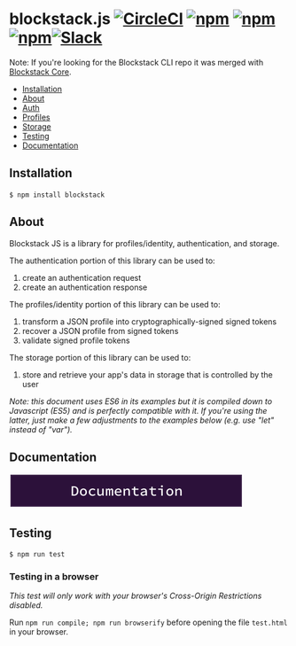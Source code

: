 # blockstack.js [![CircleCI](https://img.shields.io/circleci/project/blockstack/blockstack.js/master.svg)](https://circleci.com/gh/blockstack/blockstack.js/tree/master) [![npm](https://img.shields.io/npm/v/blockstack.svg)](https://www.npmjs.com/package/blockstack) [![npm](https://img.shields.io/npm/dm/blockstack.svg)](https://www.npmjs.com/package/blockstack) [![npm](https://img.shields.io/npm/l/blockstack.svg)](https://www.npmjs.com/package/blockstack)[![Slack](https://img.shields.io/badge/join-slack-e32072.svg?style=flat)](http://slack.blockstack.org/)

Note: If you're looking for the Blockstack CLI repo it was merged with [Blockstack Core](https://github.com/blockstack/blockstack-core).

-   [Installation](#installation)
-   [About](#about)
-   [Auth](https://blockstack.github.io/blockstack.js/index.html#authentication)
-   [Profiles](https://blockstack.github.io/blockstack.js/index.html#profiles)
-   [Storage](https://blockstack.github.io/blockstack.js/index.html#storage)
-   [Testing](#testing)
-   [Documentation](#documentation)

## Installation

    $ npm install blockstack

## About

Blockstack JS is a library for profiles/identity, authentication, and storage.

The authentication portion of this library can be used to:

1.  create an authentication request
2.  create an authentication response

The profiles/identity portion of this library can be used to:

1.  transform a JSON profile into cryptographically-signed signed tokens
2.  recover a JSON profile from signed tokens
3.  validate signed profile tokens

The storage portion of this library can be used to:

1. store and retrieve your app's data in storage that is controlled by the user 

_Note: this document uses ES6 in its examples but it is compiled down to Javascript (ES5) and is perfectly compatible with it. If you're using the latter, just make a few adjustments to the examples below (e.g. use "let" instead of "var")._

## Documentation

[![Documentation](/docs-button.png)](http://blockstack.github.io/blockstack.js/index.html)

## Testing

    $ npm run test

### Testing in a browser

_This test will only work with your browser's Cross-Origin Restrictions disabled._

Run `npm run compile; npm run browserify` before opening the file `test.html`
in your browser.
